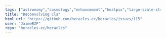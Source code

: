 ```yaml
---
tags: ["astronomy","cosmology","enhancement","healpix","large-scale-structure","python","spherical-harmonics"]
title: "Deconvolving Cls"
html_url: "https://github.com/heracles-ec/heracles/issues/115"
user: "JaimeRZP"
repo: "heracles-ec/heracles"
---
```


